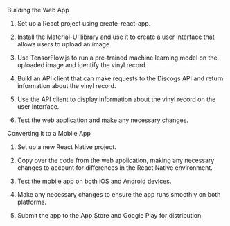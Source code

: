 Building the Web App

1. Set up a React project using create-react-app.

2. Install the Material-UI library and use it to create a user interface that allows users to upload an image.

3. Use TensorFlow.js to run a pre-trained machine learning model on the uploaded image and identify the vinyl record.

4. Build an API client that can make requests to the Discogs API and return information about the vinyl record.

5. Use the API client to display information about the vinyl record on the user interface.

6. Test the web application and make any necessary changes.


Converting it to a Mobile App

1. Set up a new React Native project.

2. Copy over the code from the web application, making any necessary changes to account for differences in the React Native environment.

3. Test the mobile app on both iOS and Android devices.

4. Make any necessary changes to ensure the app runs smoothly on both platforms.

5. Submit the app to the App Store and Google Play for distribution.